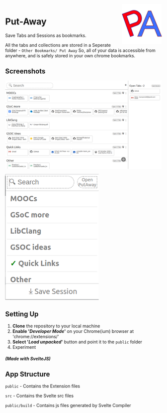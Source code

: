 <img src="./public/images/logo128.png" align="right">

# Put-Away 

Save Tabs and Sessions as bookmarks.

All the tabs and collections are stored in a Seperate folder - `Other Bookmarks/ Put Away`
So, all of your data is accessible from anywhere,
and is safely stored in your own chrome bookmarks.

## Screenshots
![new-tab](./screenshots/new-tab.png)

![popup](./screenshots/popup.png)

## Setting Up
1. **Clone** the repository to your local machine
2. **Enable '_Developer Mode_'** on your Chrome(ium) browser at 'chrome://extensions/'
3. **Select '_Load unpacked_'** button and point it to the `public` folder
4. Experiment

##### (Made with SvelteJS)

## App Structure
`public` - Contains the Extension files

`src` - Contains the Svelte src files

`public/build` - Contains js files generated by Svelte Compiler
